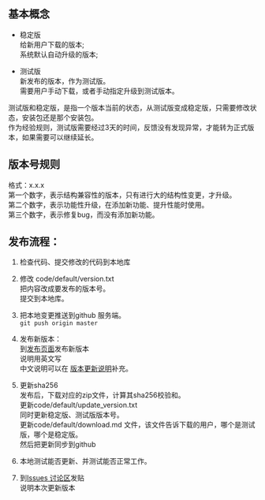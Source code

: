 ## 基本概念

* 稳定版  
  给新用户下载的版本;   
  系统默认自动升级的版本;  
  
* 测试版  
  新发布的版本，作为测试版。  
  需要用户手动下载，或者手动指定升级到测试版本。  
  
测试版和稳定版，是指一个版本当前的状态，从测试版变成稳定版，只需要修改状态，安装包还是那个安装包。  
作为经验规则，测试版需要经过3天的时间，反馈没有发现异常，才能转为正式版本，如果需要可以继续延长。

## 版本号规则
 格式：x.x.x  
 第一个数字，表示结构兼容性的版本，只有进行大的结构性变更，才升级。  
 第二个数字，表示功能性升级，在添加新功能、提升性能时使用。  
 第三个数字，表示修复bug，而没有添加新功能。  

## 发布流程：
1. 检查代码、提交修改的代码到本地库
2. 修改 code/default/version.txt   
   把内容改成要发布的版本号。  
   提交到本地库。  
3. 把本地变更推送到github 服务端。  
  `git push origin master` 
4. 发布新版本：  
  到[发布页面](https://github.com/XX-net/XX-Net/releases/new)发布新版本    
    说明用英文写  
    中文说明可以在  [版本更新说明](https://github.com/XX-net/XX-Net/wiki/%E6%9B%B4%E6%96%B0%E5%8E%86%E5%8F%B2)补充。
5. 更新sha256   
  发布后，下载对应的zip文件，计算其sha256校验和。  
  更新code/default/update_version.txt  
  同时更新稳定版、测试版版本号。    
  更新code/default/download.md 文件，该文件告诉下载的用户，哪个是测试版，哪个是稳定版。  
  然后把更新同步到github

6. 本地测试能否更新、并测试能否正常工作。

7. 到[Issues 讨论区](https://github.com/XX-net/XX-Net/issues)发贴  
  说明本次更新版本

